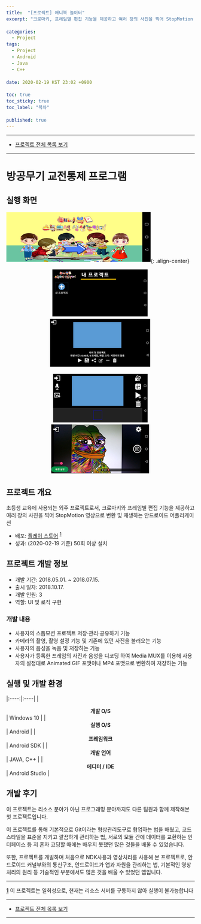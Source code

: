 ```yaml
---
title:  "[프로젝트] 애니북 놀이터"
excerpt: "크로마키, 프레임별 편집 기능을 제공하고 여러 장의 사진을 찍어 StopMotion 영상으로 변환 및 재생하는 안드로이드 어플리케이션"

categories:
  - Project
tags:
  - Project
  - Android
  - Java
  - C++

date: 2020-02-19 KST 23:02 +0900

toc: true
toc_sticky: true
toc_label: "목차"

published: true
---
```


- - -

 - [프로젝트 전체 목록 보기](/projects)

- - -

# 방공무기 교전통제 프로그램

## 실행 화면

![](/assets/images/posts/projects/edu-motion/splash.png){: .align-center}

<p align="center">
  <img src="/assets/images/posts/projects/edu-motion/project.png"/>
  <img src="/assets/images/posts/projects/edu-motion/detail.png"/>
</p>

<p align="center">
  <img src="/assets/images/posts/projects/edu-motion/manage.png"/>
  <img src="/assets/images/posts/projects/edu-motion/camera.png"/>
</p>

## 프로젝트 개요

초등생 교육에 사용되는 외주 프로젝트로서, 크로마키와 프레임별 편집 기능을 제공하고 여러 장의 사진을 찍어 StopMotion 영상으로 변환 및 재생하는 안드로이드 어플리케이션 

 - 배포: [플레이 스토어](https://play.google.com/store/apps/details?id=in74mz.edumotion) <sup id="tupleH">[1](#tupleT)</sup>
 - 성과: (2020-02-19 기준) 50회 이상 설치

## 프로젝트 개발 정보

 - 개발 기간: 2018.05.01. ~ 2018.07.15.
 - 출시 일자: 2018.10.17.
 - 개발 인원: 3
 - 역할: UI 및 로직 구현

### 개발 내용

 - 사용자의 스톱모션 프로젝트 저장·관리·공유하기 기능
 - 카메라의 촬영, 촬영 설정 기능 및 기존에 있던 사진을 불러오는 기능
 - 사용자의 음성을 녹음 및 저장하는 기능
 - 사용자가 등록한 프레임의 사진과 음성을 디코딩 하여 Media MUX를 이용해 사용자의 설정대로 Animated GIF 포맷이나 MP4 포맷으로 변환하여 저장하는 기능

## 실행 및 개발 환경

|:----:|:----|
| **<center>개발 O/S</center>** | Windows 10 |
| **<center>실행 O/S</center>** | Android |
| **<center>프레임워크</center>** | Android SDK |
| **<center>개발 언어</center>** | JAVA, C++ |
| **<center>에디터 / IDE</center>** | Android Studio |

## 개발 후기

이 프로젝트는 리소스 분야가 아닌 프로그래밍 분야까지도 다른 팀원과 함께 제작해본 첫 프로젝트입니다. 

이 프로젝트를 통해 기본적으로 Git이라는 형상관리도구로 협업하는 법을 배웠고, 코드 스타일을 표준을 지키고 깔끔하게 관리하는 법, 서로의 모듈 간에 데이터를 교환하는 인터페이스 등 저 혼자 코딩할 때에는 배우지 못했던 많은 것들을 배울 수 있었습니다. 

또한, 프로젝트를 개발하며 처음으로 NDK사용과 영상처리를 사용해 본 프로젝트로, 안드로이드 커널부와의 통신구조, 안드로이드가 앱과 자원을 관리하는 법, 기본적인 영상처리의 원리 등 기술적인 부분에서도 많은 것을 배울 수 있었던 앱입니다.

- - - 

<b id="tupleT">[1](#tupleH)</b> 이 프로젝트는 일회성으로, 현재는 리소스 서버를 구동하지 않아 실행이 불가능합니다

- - -

 - [프로젝트 전체 목록 보기](/projects)

- - -